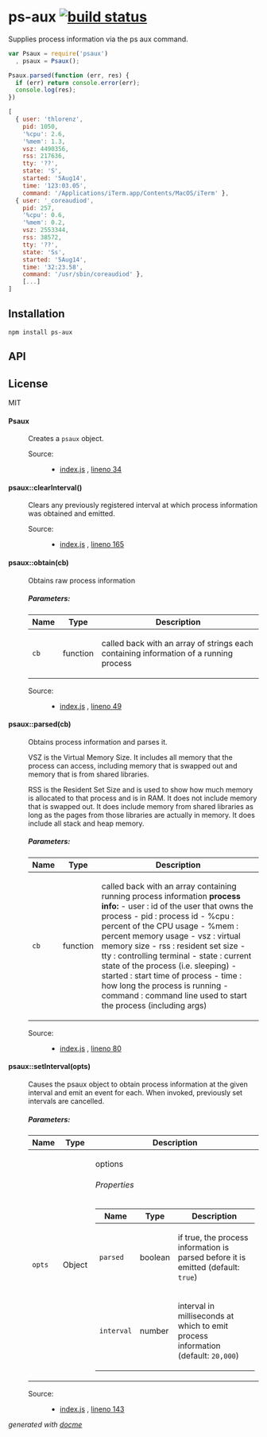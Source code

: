 # ps-aux [![build status](https://secure.travis-ci.org/thlorenz/ps-aux.png)](http://travis-ci.org/thlorenz/ps-aux)

Supplies process information via the ps aux command.

```js
var Psaux = require('psaux')
  , psaux = Psaux();

Psaux.parsed(function (err, res) {
  if (err) return console.error(err);
  console.log(res);
})
```

```js
[ 
  { user: 'thlorenz',
    pid: 1050,
    '%cpu': 2.6,
    '%mem': 1.3,
    vsz: 4490356,
    rss: 217636,
    tty: '??',
    state: 'S',
    started: '5Aug14',
    time: '123:03.05',
    command: '/Applications/iTerm.app/Contents/MacOS/iTerm' },
  { user: '_coreaudiod',
    pid: 257,
    '%cpu': 0.6,
    '%mem': 0.2,
    vsz: 2553344,
    rss: 38572,
    tty: '??',
    state: 'Ss',
    started: '5Aug14',
    time: '32:23.58',
    command: '/usr/sbin/coreaudiod' },
    [...]
]
```

## Installation

    npm install ps-aux

## API


## License

MIT


<!-- START docme generated API please keep comment here to allow auto update -->
<!-- DON'T EDIT THIS SECTION, INSTEAD RE-RUN docme TO UPDATE -->

<div>
<div class="jsdoc-githubify">
<section>
<article>
<div class="container-overview">
<dl class="details">
</dl>
</div>
<dl>
<dt>
<h4 class="name" id="Psaux"><span class="type-signature"></span>Psaux<span class="type-signature"></span></h4>
</dt>
<dd>
<div class="description">
<p>Creates a <code>psaux</code> object.</p>
</div>
<dl class="details">
<dt class="tag-source">Source:</dt>
<dd class="tag-source"><ul class="dummy">
<li>
<a href="https://github.com/thlorenz/ps-aux/blob/master/index.js">index.js</a>
<span>, </span>
<a href="https://github.com/thlorenz/ps-aux/blob/master/index.js#L34">lineno 34</a>
</li>
</ul></dd>
</dl>
</dd>
</dl>
<dl>
<dt>
<h4 class="name" id="psaux::clearInterval"><span class="type-signature"></span>psaux::clearInterval<span class="signature">()</span><span class="type-signature"></span></h4>
</dt>
<dd>
<div class="description">
<p>Clears any previously registered interval at which process information was obtained
and emitted.</p>
</div>
<dl class="details">
<dt class="tag-source">Source:</dt>
<dd class="tag-source"><ul class="dummy">
<li>
<a href="https://github.com/thlorenz/ps-aux/blob/master/index.js">index.js</a>
<span>, </span>
<a href="https://github.com/thlorenz/ps-aux/blob/master/index.js#L165">lineno 165</a>
</li>
</ul></dd>
</dl>
</dd>
<dt>
<h4 class="name" id="psaux::obtain"><span class="type-signature"></span>psaux::obtain<span class="signature">(cb)</span><span class="type-signature"></span></h4>
</dt>
<dd>
<div class="description">
<p>Obtains raw process information</p>
</div>
<h5>Parameters:</h5>
<table class="params">
<thead>
<tr>
<th>Name</th>
<th>Type</th>
<th class="last">Description</th>
</tr>
</thead>
<tbody>
<tr>
<td class="name"><code>cb</code></td>
<td class="type">
<span class="param-type">function</span>
</td>
<td class="description last"><p>called back with an array of strings each containing information of a running process</p></td>
</tr>
</tbody>
</table>
<dl class="details">
<dt class="tag-source">Source:</dt>
<dd class="tag-source"><ul class="dummy">
<li>
<a href="https://github.com/thlorenz/ps-aux/blob/master/index.js">index.js</a>
<span>, </span>
<a href="https://github.com/thlorenz/ps-aux/blob/master/index.js#L49">lineno 49</a>
</li>
</ul></dd>
</dl>
</dd>
<dt>
<h4 class="name" id="psaux::parsed"><span class="type-signature"></span>psaux::parsed<span class="signature">(cb)</span><span class="type-signature"></span></h4>
</dt>
<dd>
<div class="description">
<p>Obtains process information and parses it.</p>
<p>VSZ is the Virtual Memory Size. It includes all memory that the process can
access, including memory that is swapped out and memory that is from shared
libraries.</p>
<p>RSS is the Resident Set Size and is used to show how much memory is
allocated to that process and is in RAM. It does not include memory that is
swapped out. It does include memory from shared libraries as long as the
pages from those libraries are actually in memory. It does include all stack
and heap memory.</p>
</div>
<h5>Parameters:</h5>
<table class="params">
<thead>
<tr>
<th>Name</th>
<th>Type</th>
<th class="last">Description</th>
</tr>
</thead>
<tbody>
<tr>
<td class="name"><code>cb</code></td>
<td class="type">
<span class="param-type">function</span>
</td>
<td class="description last"><p>called back with an array containing running process information
<strong>process info:</strong>
- user    : id of the user that owns the process
- pid     : process id
- %cpu    : percent of the CPU usage
- %mem    : percent memory usage
- vsz     : virtual memory size
- rss     : resident set size
- tty     : controlling terminal
- state   : current state of the process (i.e. sleeping)
- started : start time of process
- time    : how long the process is running
- command : command line used to start the process (including args)</p></td>
</tr>
</tbody>
</table>
<dl class="details">
<dt class="tag-source">Source:</dt>
<dd class="tag-source"><ul class="dummy">
<li>
<a href="https://github.com/thlorenz/ps-aux/blob/master/index.js">index.js</a>
<span>, </span>
<a href="https://github.com/thlorenz/ps-aux/blob/master/index.js#L80">lineno 80</a>
</li>
</ul></dd>
</dl>
</dd>
<dt>
<h4 class="name" id="psaux::setInterval"><span class="type-signature"></span>psaux::setInterval<span class="signature">(opts)</span><span class="type-signature"></span></h4>
</dt>
<dd>
<div class="description">
<p>Causes the psaux object to obtain process information at the given interval
and emit an event for each.
When invoked, previously set intervals are cancelled.</p>
</div>
<h5>Parameters:</h5>
<table class="params">
<thead>
<tr>
<th>Name</th>
<th>Type</th>
<th class="last">Description</th>
</tr>
</thead>
<tbody>
<tr>
<td class="name"><code>opts</code></td>
<td class="type">
<span class="param-type">Object</span>
</td>
<td class="description last"><p>options</p>
<h6>Properties</h6>
<table class="params">
<thead>
<tr>
<th>Name</th>
<th>Type</th>
<th class="last">Description</th>
</tr>
</thead>
<tbody>
<tr>
<td class="name"><code>parsed</code></td>
<td class="type">
<span class="param-type">boolean</span>
</td>
<td class="description last"><p>if true, the process information is parsed before it is emitted (default: <code>true</code>)</p></td>
</tr>
<tr>
<td class="name"><code>interval</code></td>
<td class="type">
<span class="param-type">number</span>
</td>
<td class="description last"><p>interval in milliseconds at which to emit process information (default: <code>20,000</code>)</p></td>
</tr>
</tbody>
</table>
</td>
</tr>
</tbody>
</table>
<dl class="details">
<dt class="tag-source">Source:</dt>
<dd class="tag-source"><ul class="dummy">
<li>
<a href="https://github.com/thlorenz/ps-aux/blob/master/index.js">index.js</a>
<span>, </span>
<a href="https://github.com/thlorenz/ps-aux/blob/master/index.js#L143">lineno 143</a>
</li>
</ul></dd>
</dl>
</dd>
</dl>
</article>
</section>
</div>

*generated with [docme](https://github.com/thlorenz/docme)*
</div>
<!-- END docme generated API please keep comment here to allow auto update -->
